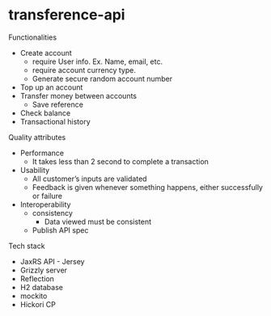 # transference-api

Functionalities 

- Create account
    - require User info. Ex. Name, email, etc.
    - require account currency type. 
    - Generate secure random account number
- Top up an account
- Transfer money between accounts
    - Save reference
- Check balance
- Transactional history

Quality attributes

- Performance
    - It takes less than 2 second to complete a transaction 
- Usability
    - All customer’s inputs are validated
    - Feedback is given whenever something happens, either successfully or failure 
- Interoperability  
    - consistency 
        - Data viewed must be consistent
    - Publish API spec


Tech stack

- JaxRS API - Jersey
- Grizzly server
- Reflection
- H2 database 
- mockito
- Hickori CP